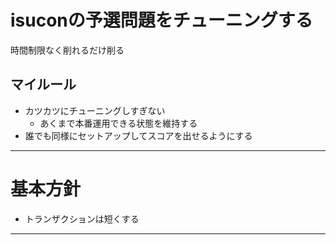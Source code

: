 # isuconの予選問題をチューニングする

時間制限なく削れるだけ削る

## マイルール

- カツカツにチューニングしすぎない
  - あくまで本番運用できる状態を維持する
- 誰でも同様にセットアップしてスコアを出せるようにする

---

# 基本方針

- トランザクションは短くする

---
